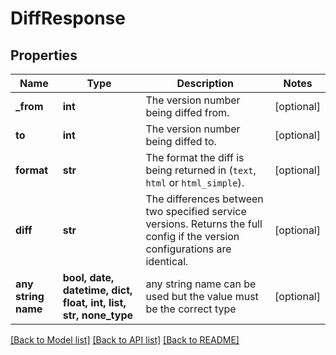 # DiffResponse


## Properties
Name | Type | Description | Notes
------------ | ------------- | ------------- | -------------
**_from** | **int** | The version number being diffed from. | [optional] 
**to** | **int** | The version number being diffed to. | [optional] 
**format** | **str** | The format the diff is being returned in (`text`, `html` or `html_simple`). | [optional] 
**diff** | **str** | The differences between two specified service versions. Returns the full config if the version configurations are identical. | [optional] 
**any string name** | **bool, date, datetime, dict, float, int, list, str, none_type** | any string name can be used but the value must be the correct type | [optional]

[[Back to Model list]](../README.md#documentation-for-models) [[Back to API list]](../README.md#documentation-for-api-endpoints) [[Back to README]](../README.md)



